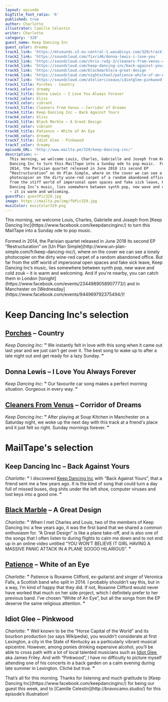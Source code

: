 ```yaml
---
layout: episode
bigTitle_font_ratio: '6'
published: true
author: Charlotte
illustrator: Camille Célestin
writer: Charlotte
category: '329'
guest_name: Keep Dancing Inc
guest_color: dreamy
track1_link: 'https://mtsounds.s3.eu-central-1.wasabisys.com/329/track1.mp3'
track2_link: 'https://soundcloud.com/fixri46/donna-lewis-i-love-you'
track3_link: 'https://soundcloud.com/chris-rudy-3/cleaners-from-venus-corridor-of-dreams'
track4_link: 'https://soundcloud.com/keep-dancing-inc/back-against-yours-2'
track5_link: 'https://soundcloud.com/blackmarble/a-great-design '
track6_link: 'https://soundcloud.com/nightschool/patience-white-of-an-eye-lssn056'
track7_link: 'https://soundcloud.com/atelierciseaux/idiotglee-pinkwood'
track1_title: Porches - Country
track1_color: dreamy
track2_title: Donna Lewis – I Love You Always Forever
track2_color: bliss
track3_color: vibrant
track3_title: Cleaners From Venus – Corridor of Dreams
track4_title: Keep Dancing Inc – Back Against Yours
track4_color: bliss
track5_title: Black Marble – A Great Design
track5_color: vibrant
track6_title: Patience – White of An Eye
track6_color: dreamy
track7_title: Idiot Glee - Pinkwood
track7_color: dreamy
episode_URL: 'http://www.mailta.pe/329/keep-dancing-inc/'
description: >-
  This morning, we welcome Louis, Charles, Gabrielle and Joseph from Keep
  Dancing Inc to turn this MailTape into a Sunday ode to pop music.  Formed in
  2014, the Parisian quartet released in June 2018 its second EP
  “Restructuration” on Un Plan Simple, where on the cover we can see a lonely
  photocopier on the dirty wine-red carpet of a random abandoned office. But far
  from the stiff world of impersonal open spaces and fake sick leave, Keep
  Dancing Inc’s music, lies somewhere between synth pop, new wave and cold zouk
  – it is warm and welcoming.
guestPic: guestPic329.jpg
image: https://mailta.pe/img/fbPic329.jpg
musiColor: musiColor329.png
---
```


<p id="introduction">This morning, we welcome Louis, Charles, Gabrielle and Joseph from [Keep Dancing Inc](https://www.facebook.com/keepdancinginc/) to turn this MailTape into a Sunday ode to pop music.
<br><br>
Formed in 2014, the Parisian quartet released in June 2018 its second EP “Restructuration” on [Un Plan Simple](http://www.un-plan-simple.com/fr/keep-dancing-inc/), where on the cover we can see a lonely photocopier on the dirty wine-red carpet of a random abandoned office. But far from the stiff world of impersonal open spaces and fake sick leave, Keep Dancing Inc’s music, lies somewhere between synth pop, new wave and cold zouk – it is warm and welcoming.
And if you're nearby, you can catch them in London [tonight](https://www.facebook.com/events/2344989058907773/) and in Manchester on [Wednesday](https://www.facebook.com/events/944969792375494/)!</p>


# Keep Dancing Inc's selection

## [Porches](https://porchesmusic.bandcamp.com/) – Country
_Keep Dancing Inc_: **"** We instantly felt in love with this song when it came out last year and we just can't get over it. The best song to wake up to after a late night out and get ready for a lazy Sunday. **"**

## Donna Lewis – I Love You Always Forever
_Keep Dancing Inc_: **"** Our favourite car song makes a perfect morning situation. Gorgeous in every way. **"**

## [Cleaners From Venus](https://thecleanersfromvenus.bandcamp.com/) – Corridor of Dreams
_Keep Dancing Inc_: **"** After playing at Soup Kitchen in Manchester on a Saturday night, we woke up the next day with this track at a friend's place and it just felt so right. Sunday mornings forever. **"**


# MailTape's selection

## Keep Dancing Inc – Back Against Yours
_Charlotte_: **"** I discovered [Keep Dancing Inc](https://www.facebook.com/keepdancinginc/) with “Back Against Yours”, that a friend sent me a few years ago. It is the kind of song that could turn a day full of missed buses, dog shits under the left shoe, computer viruses and lost keys into a good one. **"**

## [Black Marble](https://blackmarble.bandcamp.com/) – A Great Design
_Charlotte_: **"** When I met Charles and Louis, two of the members of Keep Dancing Inc a few years ago, it was the first band that we shared a common enthusiasm for. “A Great Design” is like a plane take-off, and is also one of the songs that I often listen to during flights to calm me down and to not end up in an online video untitled “YOU WON’T BELIEVE IT GIRL HAVING A MASSIVE PANIC ATTACK IN A PLANE SOOOO HILARIOUS”. **"**

## [Patience](https://patienceisavirtue.bandcamp.com/) – White of an Eye
_Charlotte_: **"** Patience is Roxanne Clifford, ex-guitarist and singer of Veronica Falls, a Scottish band who split in 2014. I probably shouldn’t say this, but in a way, I’m kind of happy that they did. If not, Roxanne Clifford would never have worked that much on her side project, which I definitely prefer to her previous band. I’ve chosen “White of An Eye”, but all the songs from the EP deserve the same religious attention. **"**

## Idiot Glee – Pinkwood
_Charlotte_: **"** Well known to be the “Horse Capital of the World” and its bourbon production (so says Wikipedia), you wouldn’t considerate at first Lexington, a city in the State of Kentucky as a particularly vibrant musical epicentre. However, among ponies drinking expensive alcohol, you’ll be able to cross path with a lot of local talented musicians such as [Idiot Glee](https://idiotglee.bandcamp.com/), aka James Friley. And with “Pinkwood”, I have no difficulty to picture myself attending one of his concerts in a back garden on a calm evening during late summer in Lexington. Cliché but true. **"**


<p id="outroduction">That’s all for this morning. Thanks for listening and much gratitude to [Keep Dancing Inc](https://www.facebook.com/keepdancinginc/) for being our guest this week, and to [Camille Celestin](http://bravocamo.studio/) for this episode’s illustration!</p>
